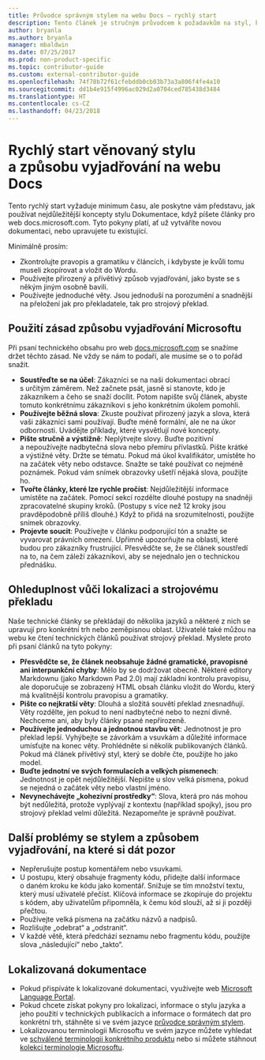 ```yaml
---
title: Průvodce správným stylem na webu Docs – rychlý start
description: Tento článek je stručným průvodcem k požadavkům na styl, který obsahuje pouze nejdůležitější témata do začátku na webu docs.microsoft.com.
author: bryanla
ms.author: bryanla
manager: mbaldwin
ms.date: 07/25/2017
ms.prod: non-product-specific
ms.topic: contributor-guide
ms.custom: external-contributor-guide
ms.openlocfilehash: 74f78b72f61cfebddb0cb03b73a3a806f4fe4a10
ms.sourcegitcommit: dd1b4e915f4996ac029d2a0704ced785438d3484
ms.translationtype: HT
ms.contentlocale: cs-CZ
ms.lasthandoff: 04/23/2018
---
```

# <a name="docs-style-and-voice-quick-start"></a>Rychlý start věnovaný stylu a způsobu vyjadřování na webu Docs

Tento rychlý start vyžaduje minimum času, ale poskytne vám představu, jak používat nejdůležitější koncepty stylu Dokumentace, když píšete články pro web docs.microsoft.com. Tyto pokyny platí, ať už vytváříte novou dokumentaci, nebo upravujete tu existující.

Minimálně prosím:

- Zkontrolujte pravopis a gramatiku v článcích, i kdybyste je kvůli tomu museli zkopírovat a vložit do Wordu.
- Používejte přirozený a přívětivý způsob vyjadřování, jako byste se s někým jiným osobně bavili.
- Používejte jednoduché věty. Jsou jednoduší na porozumění a snadnější na přeložení jak pro překladatele, tak pro strojový překlad.

## <a name="use-the-microsoft-voice-principles"></a>Použití zásad způsobu vyjadřování Microsoftu

Při psaní technického obsahu pro web [docs.microsoft.com](https://docs.microsoft.com) se snažíme držet těchto zásad. Ne vždy se nám to podaří, ale musíme se o to pořád snažit.

- **Soustřeďte se na účel**: Zákazníci se na naši dokumentaci obrací s určitým záměrem. Než začnete psát, jasně si stanovte, kdo je zákazníkem a čeho se snaží docílit. Potom napište svůj článek, abyste tomuto konkrétnímu zákazníkovi s jeho konkrétním úkolem pomohli.
- **Používejte běžná slova**: Zkuste používat přirozený jazyk a slova, která vaši zákazníci sami používají. Buďte méně formální, ale ne na úkor odbornosti. Uvádějte příklady, které vysvětlují nové koncepty.
- **Pište stručně a výstižně**: Neplýtvejte slovy. Buďte pozitivní a nepoužívejte nadbytečná slova nebo přemíru přívlastků. Pište krátké a výstižné věty. Držte se tématu. Pokud má úkol kvalifikátor, umístěte ho na začátek věty nebo odstavce. Snažte se také používat co nejméně poznámek. Pokud vám snímek obrazovky ušetří nějaká slova, použijte ho.
- **Tvořte články, které lze rychle pročíst**: Nejdůležitější informace umístěte na začátek. Pomocí sekcí rozdělte dlouhé postupy na snadněji zpracovatelné skupiny kroků. (Postupy s více než 12 kroky jsou pravděpodobně příliš dlouhé.) Když to přidá na srozumitelnosti, použijte snímek obrazovky.
- **Projevte soucit**: Používejte v článku podporující tón a snažte se vyvarovat právních omezení. Upřímně upozorňujte na oblasti, které budou pro zákazníky frustrující. Přesvědčte se, že se článek soustředí na to, na čem záleží zákazníkovi, aby se nejednalo jen o technickou přednášku.

## <a name="consider-localization-and-machine-translation"></a>Ohleduplnost vůči lokalizaci a strojovému překladu

Naše technické články se překládají do několika jazyků a některé z nich se upravují pro konkrétní trh nebo zeměpisnou oblast. Uživatelé také můžou na webu ke čtení technických článků používat strojový překlad. Myslete proto při psaní článků na tyto pokyny:

- **Přesvědčte se, že článek neobsahuje žádné gramatické, pravopisné ani interpunkční chyby**: Mělo by se dodržovat obecně. Některé editory Markdownu (jako Markdown Pad 2.0) mají základní kontrolu pravopisu, ale doporučuje se zobrazený HTML obsah článku vložit do Wordu, který má kvalitnější kontrolu pravopisu a gramatiky.
- **Pište co nejkratší věty**: Dlouhá a složitá souvětí překlad znesnadňují. Věty rozdělte, jen pokud to není nadbytečné nebo to nezní divně. Nechceme ani, aby byly články psané nepřirozeně.
- **Používejte jednoduchou a jednotnou stavbu vět**: Jednotnost je pro překlad lepší. Vyhýbejte se závorkám a vsuvkám a důležité informace umísťujte na konec věty. Prohlédněte si několik publikovaných článků. Pokud má článek přívětivý styl, který se dobře čte, použijte ho jako model.
- **Buďte jednotní ve svých formulacích a velkých písmenech**: Jednotnost je opět nejdůležitější. Nepište u slov velká písmena, pokud se nejedná o začátek věty nebo vlastní jméno.
- **Nevynechávejte „kohezivní prostředky“**: Slova, která pro nás mohou být nedůležitá, protože vyplývají z kontextu (například spojky), jsou pro strojový překlad velmi důležitá. Nezapomeňte je správně používat.

## <a name="other-style-and-voice-issues-to-watch-for"></a>Další problémy se stylem a způsobem vyjadřování, na které si dát pozor

- Nepřerušujte postup komentářem nebo vsuvkami.
- U postupu, který obsahuje fragmenty kódu, přidejte další informace o daném kroku ke kódu jako komentář. Snižuje se tím množství textu, který musí uživatelé přečíst. Klíčová informace se zkopíruje do projektu s kódem, aby uživatelům připomněla, k čemu kód slouží, až si ji později přečtou.
- Používejte velká písmena na začátku názvů a nadpisů.
- Rozlišujte „odebrat“ a „odstranit“.
- V každé větě, která předchází seznamu nebo fragmentu kódu, použijte slova „následující“ nebo „takto“.

## <a name="localized-documentation"></a>Lokalizovaná dokumentace

- Pokud přispíváte k lokalizované dokumentaci, využívejte web [Microsoft Language Portal](https://www.microsoft.com/Language/Default.aspx).
- Pokud chcete získat pokyny pro lokalizaci, informace o stylu jazyka a jeho použití v technických publikacích a informace o formátech dat pro konkrétní trh, stáhněte si ve svém jazyce [průvodce správným stylem](https://www.microsoft.com/Language/StyleGuides.aspx).
- Lokalizovanou terminologii Microsoftu ve svém jazyce můžete vyhledat ve [schválené terminologii konkrétního produktu](https://www.microsoft.com/Language/Search.aspx) nebo si můžete stáhnout [kolekci terminologie Microsoftu](https://www.microsoft.com/Language/Terminology.aspx).
